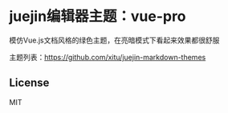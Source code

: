 # juejin编辑器主题：vue-pro

模仿Vue.js文档风格的绿色主题，在亮暗模式下看起来效果都很舒服

主题列表：https://github.com/xitu/juejin-markdown-themes

## License

MIT

